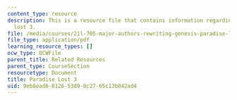 ```yaml
---
content_type: resource
description: This is a resource file that contains information regarding paradise
  lost 3.
file: /media/courses/21l-705-major-authors-rewriting-genesis-paradise-lost-and-twentieth-century-fantasy-spring-2009/9eb8ead6812653d98c2765c13b042ad4_MIT21L_705S09_early_1668b.pdf
file_type: application/pdf
learning_resource_types: []
ocw_type: OCWFile
parent_title: Related Resources
parent_type: CourseSection
resourcetype: Document
title: Paradise Lost 3
uid: 9eb8ead6-8126-53d9-8c27-65c13b042ad4
---
```

